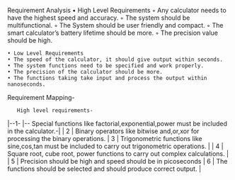 
Requirement Analysis
    • High Level Requirements
        ◦ Any calculator needs to have the highest speed and accuracy.
        ◦ The system should be multifunctional.
        ◦ The System should be user friendly and compact.
        ◦ The smart calculator’s battery lifetime should be more.
        ◦ The precision value should be high.

    • Low Level Requirements
    • The speed of the calculator, it should give output within seconds.
    • The system functions need to be specified and work properly.
    • The precision of the calculator should be more.
    • The functions taking take input and process the output within nanoseconds.
Requirement Mapping-

       High level requirements-

|--1-     |--            Special functions like factorial,exponential,power must be included in the calculator.-|
|  2     |           Binary operators like bitwise and,or,xor for processing the binary operations.
| 3   |           Trigonometric functions like sine,cos,tan must be included to carry out trigonometric operations.   |
|  4   |        Square root, cube root, power functions to carry out complex calculations.  |
|  5 |          Precision should be high and speed should be in picoseconds
|  6 |            The functions should be selected and should produce correct output. |
